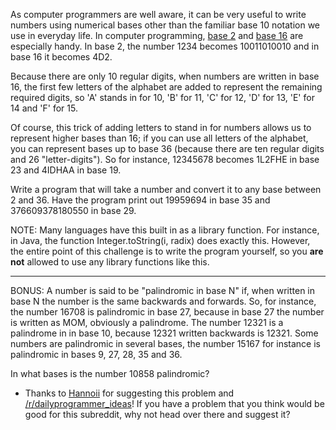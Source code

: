 <div class="md"><p>As computer programmers are well aware, it can be very useful to write numbers using numerical bases other than the familiar base 10 notation we use in everyday life. In computer programming, <a href="http://en.wikipedia.org/wiki/Binary_number">base 2</a> and <a href="http://en.wikipedia.org/wiki/Hexadecimal">base 16</a> are especially handy. In base 2, the number 1234 becomes 10011010010 and in base 16 it becomes 4D2. </p>
<p>Because there are only 10 regular digits, when numbers are written in base 16, the first few letters of the alphabet are added to represent the remaining required digits, so 'A' stands in for 10, 'B' for 11, 'C' for 12, 'D' for 13, 'E' for 14 and 'F' for 15. </p>
<p>Of course, this trick of adding letters to stand in for numbers allows us to represent higher bases than 16; if you can use all letters of the alphabet, you can represent bases up to base 36 (because there are ten regular digits and 26 "letter-digits"). So for instance, 12345678 becomes 1L2FHE in base 23 and 4IDHAA in base 19. </p>
<p>Write a program that will take a number and convert it to any base between 2 and 36. Have the program print out 19959694 in base 35 and 376609378180550 in base 29. </p>
<p>NOTE: Many languages have this built in as a library function. For instance, in Java, the function Integer.toString(i, radix) does exactly this. However, the entire point of this challenge is to write the program yourself, so you <strong>are not</strong> allowed to use any library functions like this.</p>
<hr/>
<p>BONUS: A number is said to be "palindromic in base N" if, when written in base N the number is the same backwards and forwards. So, for instance, the number 16708 is palindromic in base 27, because in base 27 the number is written as MOM, obviously a palindrome. The number 12321 is a palindrome in in base 10, because 12321 written backwards is 12321. Some numbers are palindromic in several bases, the number 15167 for instance is palindromic in bases 9, 27, 28, 35 and 36. </p>
<p>In what bases is the number 10858 palindromic?</p>
<ul>
<li>Thanks to <a href="http://www.reddit.com/user/Hannoii">Hannoii</a> for suggesting this problem and <a href="/r/dailyprogrammer_ideas">/r/dailyprogrammer_ideas</a>! If you have a problem that you think would be good for this subreddit, why not head over there and suggest it? </li>
</ul>
</div>
